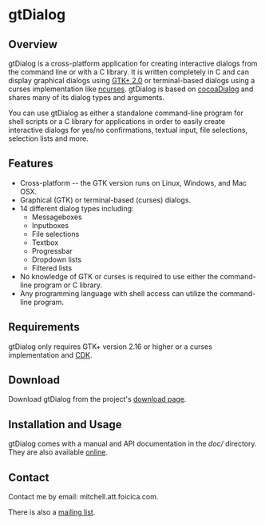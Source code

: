 # gtDialog

## Overview

gtDialog is a cross-platform application for creating interactive dialogs from
the command line or with a C library. It is written completely in C and can
display graphical dialogs using [GTK+ 2.0][] or terminal-based dialogs using
a curses implementation like [ncurses][]. gtDialog is based on [cocoaDialog][]
and shares many of its dialog types and arguments.

You can use gtDialog as either a standalone command-line program for shell
scripts or a C library for applications in order to easily create interactive
dialogs for yes/no confirmations, textual input, file selections, selection
lists and more.

[GTK+ 2.0]: http://gtk.org
[ncurses]: http://invisible-island.net/ncurses/ncurses.html
[cocoaDialog]: http://cocoadialog.sf.net

## Features

* Cross-platform -- the GTK version runs on Linux, Windows, and Mac OSX.
* Graphical (GTK) or terminal-based (curses) dialogs.
* 14 different dialog types including:
  + Messageboxes
  + Inputboxes
  + File selections
  + Textbox
  + Progressbar
  + Dropdown lists
  + Filtered lists
* No knowledge of GTK or curses is required to use either the command-line
  program or C library.
* Any programming language with shell access can utilize the command-line
  program.

## Requirements

gtDialog only requires GTK+ version 2.16 or higher or a curses implementation
and [CDK][].

[CDK]: http://invisible-island.net/cdk/

## Download

Download gtDialog from the project's [download page][].

[download page]: http://foicica.com/gtdialog/download

## Installation and Usage

gtDialog comes with a manual and API documentation in the *doc/* directory.
They are also available [online][].

[online]: http://foicica.com/gtdialog

## Contact

Contact me by email: mitchell.att.foicica.com.

There is also a [mailing list][].

[mailing list]: http://foicica.com/lists
